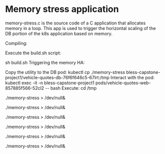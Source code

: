 # Memory stress application
memory-stress.c is the source code of a C application that allocates memory in a loop. This app is used to trigger the horizontal scaling of the DB portion of the k8s application based on memory.

Compiling:

Execute the build.sh script:

sh build.sh
Triggering the memory HA:

Copy the utility to the DB pod:
kubectl cp ./memory-stress
bless-capstone-project1/vehicle-quotes-db-76f6f646c5-67lrt:/tmp
Interact with the pod:
kubectl exec -it -n bless-capstone-project1
pods/vehicle-quotes-web-857885f566-52cl2 -- bash
Execute:
cd /tmp

./memory-stress \> /dev/null&

./memory-stress \> /dev/null&

./memory-stress \> /dev/null&

./memory-stress \> /dev/null&

./memory-stress \> /dev/null&

./memory-stress \> /dev/null&
